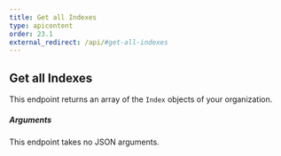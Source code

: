 ```yaml
---
title: Get all Indexes
type: apicontent
order: 23.1
external_redirect: /api/#get-all-indexes
---
```


## Get all Indexes

This endpoint returns an array of the `Index` objects of your organization.

##### Arguments

This endpoint takes no JSON arguments.
